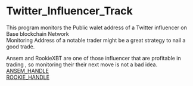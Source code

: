 # Twitter_Influencer_Track
This program monitors the Public walet address of a Twitter influencer on Base blockchain Network<br>
Monitoring Address of a notable trader might be a great strategy to nail a good trade.<br>


Ansem and RookieXBT are one of those influencer that are profitable in trading , so monitoring their their next move is not a bad idea. 
[ANSEM_HANDLE](https://twitter.com/blknoiz06)<br>
[ROOKIE_HANDLE](https://twitter.com/RookieXBT)



